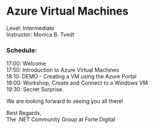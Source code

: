 # Azure Virtual Machines  
Level: Intermediate  
Instructor: Monica B. Tvedt  
  

### Schedule:  
17:00: Welcome   
17:50: Introduction to Azure Virtual Machines  
18:10: DEMO - Creating a VM using the Azure Portal  
19:00: Workshop, Create and Connect to a Windows VM  
19:30: Secret Surprise.    
  
We are looking forward to seeing you all there!  
  
Best Regards,  
The .NET Community Group at Forte Digital
